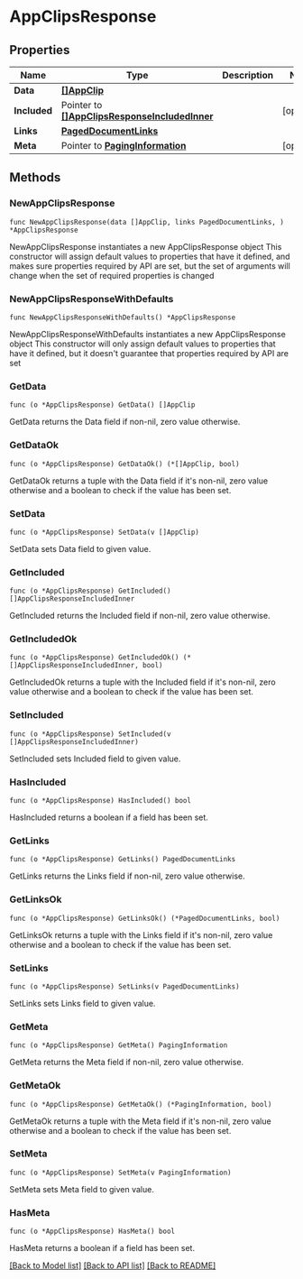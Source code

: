# AppClipsResponse

## Properties

Name | Type | Description | Notes
------------ | ------------- | ------------- | -------------
**Data** | [**[]AppClip**](AppClip.md) |  | 
**Included** | Pointer to [**[]AppClipsResponseIncludedInner**](AppClipsResponseIncludedInner.md) |  | [optional] 
**Links** | [**PagedDocumentLinks**](PagedDocumentLinks.md) |  | 
**Meta** | Pointer to [**PagingInformation**](PagingInformation.md) |  | [optional] 

## Methods

### NewAppClipsResponse

`func NewAppClipsResponse(data []AppClip, links PagedDocumentLinks, ) *AppClipsResponse`

NewAppClipsResponse instantiates a new AppClipsResponse object
This constructor will assign default values to properties that have it defined,
and makes sure properties required by API are set, but the set of arguments
will change when the set of required properties is changed

### NewAppClipsResponseWithDefaults

`func NewAppClipsResponseWithDefaults() *AppClipsResponse`

NewAppClipsResponseWithDefaults instantiates a new AppClipsResponse object
This constructor will only assign default values to properties that have it defined,
but it doesn't guarantee that properties required by API are set

### GetData

`func (o *AppClipsResponse) GetData() []AppClip`

GetData returns the Data field if non-nil, zero value otherwise.

### GetDataOk

`func (o *AppClipsResponse) GetDataOk() (*[]AppClip, bool)`

GetDataOk returns a tuple with the Data field if it's non-nil, zero value otherwise
and a boolean to check if the value has been set.

### SetData

`func (o *AppClipsResponse) SetData(v []AppClip)`

SetData sets Data field to given value.


### GetIncluded

`func (o *AppClipsResponse) GetIncluded() []AppClipsResponseIncludedInner`

GetIncluded returns the Included field if non-nil, zero value otherwise.

### GetIncludedOk

`func (o *AppClipsResponse) GetIncludedOk() (*[]AppClipsResponseIncludedInner, bool)`

GetIncludedOk returns a tuple with the Included field if it's non-nil, zero value otherwise
and a boolean to check if the value has been set.

### SetIncluded

`func (o *AppClipsResponse) SetIncluded(v []AppClipsResponseIncludedInner)`

SetIncluded sets Included field to given value.

### HasIncluded

`func (o *AppClipsResponse) HasIncluded() bool`

HasIncluded returns a boolean if a field has been set.

### GetLinks

`func (o *AppClipsResponse) GetLinks() PagedDocumentLinks`

GetLinks returns the Links field if non-nil, zero value otherwise.

### GetLinksOk

`func (o *AppClipsResponse) GetLinksOk() (*PagedDocumentLinks, bool)`

GetLinksOk returns a tuple with the Links field if it's non-nil, zero value otherwise
and a boolean to check if the value has been set.

### SetLinks

`func (o *AppClipsResponse) SetLinks(v PagedDocumentLinks)`

SetLinks sets Links field to given value.


### GetMeta

`func (o *AppClipsResponse) GetMeta() PagingInformation`

GetMeta returns the Meta field if non-nil, zero value otherwise.

### GetMetaOk

`func (o *AppClipsResponse) GetMetaOk() (*PagingInformation, bool)`

GetMetaOk returns a tuple with the Meta field if it's non-nil, zero value otherwise
and a boolean to check if the value has been set.

### SetMeta

`func (o *AppClipsResponse) SetMeta(v PagingInformation)`

SetMeta sets Meta field to given value.

### HasMeta

`func (o *AppClipsResponse) HasMeta() bool`

HasMeta returns a boolean if a field has been set.


[[Back to Model list]](../README.md#documentation-for-models) [[Back to API list]](../README.md#documentation-for-api-endpoints) [[Back to README]](../README.md)


